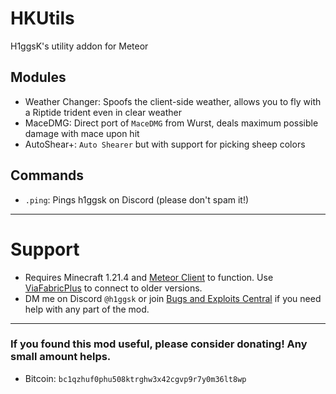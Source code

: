 # HKUtils

H1ggsK's utility addon for Meteor

## Modules
- Weather Changer: Spoofs the client-side weather, allows you to fly with a Riptide trident even in clear weather
- MaceDMG: Direct port of `MaceDMG` from Wurst, deals maximum possible damage with mace upon hit
- AutoShear+: `Auto Shearer` but with support for picking sheep colors

## Commands
- `.ping`: Pings h1ggsk on Discord (please don't spam it!)
<hr>

# Support
- Requires Minecraft 1.21.4 and [Meteor Client](https://meteorclient.com) to function. Use [ViaFabricPlus](https://modrinth.com/mod/viafabricplus) to connect to older versions.
- DM me on Discord `@h1ggsk` or join [Bugs and Exploits Central](https://discord.com/invite/zcfMqDgFnF) if you need help with any part of the mod.
<hr>

### If you found this mod useful, please consider donating! Any small amount helps.
- Bitcoin: `bc1qzhuf0phu508ktrghw3x42cgvp9r7y0m36lt8wp`
